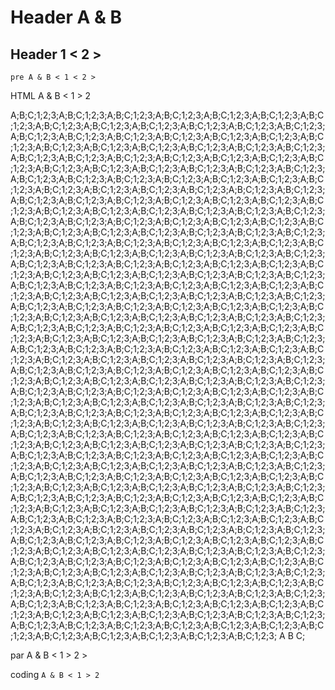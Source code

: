 
# Header A & B

## Header 1 < 2 >

	pre A & B < 1 < 2 >

<html>
  <p>HTML A &amp; B &lt; 1 &gt; 2 </p>
</html>

<csv>
A;B;C;1;2;3;A;B;C;1;2;3;A;B;C;1;2;3;A;B;C;1;2;3;A;B;C;1;2;3;A;B;C;1;2;3;A;B;C;1;2;3;A;B;C;1;2;3;A;B;C;1;2;3;A;B;C;1;2;3;A;B;C;1;2;3;A;B;C;1;2;3;A;B;C;1;2;3;A;B;C;1;2;3;A;B;C;1;2;3;A;B;C;1;2;3;A;B;C;1;2;3;A;B;C;1;2;3;A;B;C;1;2;3;A;B;C;1;2;3;A;B;C;1;2;3;A;B;C;1;2;3;A;B;C;1;2;3;A;B;C;1;2;3;A;B;C;1;2;3;A;B;C;1;2;3;A;B;C;1;2;3;A;B;C;1;2;3;A;B;C;1;2;3;A;B;C;1;2;3;A;B;C;1;2;3;A;B;C;1;2;3;A;B;C;1;2;3;A;B;C;1;2;3;A;B;C;1;2;3;A;B;C;1;2;3;A;B;C;1;2;3;A;B;C;1;2;3;A;B;C;1;2;3;A;B;C;1;2;3;A;B;C;1;2;3;A;B;C;1;2;3;A;B;C;1;2;3;A;B;C;1;2;3;A;B;C;1;2;3;A;B;C;1;2;3;A;B;C;1;2;3;A;B;C;1;2;3;A;B;C;1;2;3;A;B;C;1;2;3;A;B;C;1;2;3;A;B;C;1;2;3;A;B;C;1;2;3;A;B;C;1;2;3;A;B;C;1;2;3;A;B;C;1;2;3;A;B;C;1;2;3;A;B;C;1;2;3;A;B;C;1;2;3;A;B;C;1;2;3;A;B;C;1;2;3;A;B;C;1;2;3;A;B;C;1;2;3;A;B;C;1;2;3;A;B;C;1;2;3;A;B;C;1;2;3;A;B;C;1;2;3;A;B;C;1;2;3;A;B;C;1;2;3;A;B;C;1;2;3;A;B;C;1;2;3;A;B;C;1;2;3;A;B;C;1;2;3;A;B;C;1;2;3;A;B;C;1;2;3;A;B;C;1;2;3;A;B;C;1;2;3;A;B;C;1;2;3;A;B;C;1;2;3;A;B;C;1;2;3;A;B;C;1;2;3;A;B;C;1;2;3;A;B;C;1;2;3;A;B;C;1;2;3;A;B;C;1;2;3;A;B;C;1;2;3;A;B;C;1;2;3;A;B;C;1;2;3;A;B;C;1;2;3;A;B;C;1;2;3;A;B;C;1;2;3;A;B;C;1;2;3;A;B;C;1;2;3;A;B;C;1;2;3;A;B;C;1;2;3;A;B;C;1;2;3;A;B;C;1;2;3;A;B;C;1;2;3;A;B;C;1;2;3;A;B;C;1;2;3;A;B;C;1;2;3;A;B;C;1;2;3;A;B;C;1;2;3;A;B;C;1;2;3;A;B;C;1;2;3;A;B;C;1;2;3;A;B;C;1;2;3;A;B;C;1;2;3;A;B;C;1;2;3;A;B;C;1;2;3;A;B;C;1;2;3;A;B;C;1;2;3;A;B;C;1;2;3;A;B;C;1;2;3;A;B;C;1;2;3;A;B;C;1;2;3;A;B;C;1;2;3;A;B;C;1;2;3;A;B;C;1;2;3;A;B;C;1;2;3;A;B;C;1;2;3;A;B;C;1;2;3;A;B;C;1;2;3;A;B;C;1;2;3;A;B;C;1;2;3;A;B;C;1;2;3;A;B;C;1;2;3;A;B;C;1;2;3;A;B;C;1;2;3;A;B;C;1;2;3;A;B;C;1;2;3;A;B;C;1;2;3;A;B;C;1;2;3;A;B;C;1;2;3;A;B;C;1;2;3;A;B;C;1;2;3;A;B;C;1;2;3;A;B;C;1;2;3;A;B;C;1;2;3;A;B;C;1;2;3;A;B;C;1;2;3;A;B;C;1;2;3;A;B;C;1;2;3;A;B;C;1;2;3;A;B;C;1;2;3;A;B;C;1;2;3;A;B;C;1;2;3;A;B;C;1;2;3;A;B;C;1;2;3;A;B;C;1;2;3;A;B;C;1;2;3;A;B;C;1;2;3;A;B;C;1;2;3;A;B;C;1;2;3;A;B;C;1;2;3;A;B;C;1;2;3;A;B;C;1;2;3;A;B;C;1;2;3;A;B;C;1;2;3;A;B;C;1;2;3;A;B;C;1;2;3;A;B;C;1;2;3;A;B;C;1;2;3;A;B;C;1;2;3;A;B;C;1;2;3;A;B;C;1;2;3;A;B;C;1;2;3;A;B;C;1;2;3;A;B;C;1;2;3;A;B;C;1;2;3;A;B;C;1;2;3;A;B;C;1;2;3;A;B;C;1;2;3;A;B;C;1;2;3;A;B;C;1;2;3;A;B;C;1;2;3;A;B;C;1;2;3;A;B;C;1;2;3;A;B;C;1;2;3;A;B;C;1;2;3;A;B;C;1;2;3;A;B;C;1;2;3;A;B;C;1;2;3;A;B;C;1;2;3;A;B;C;1;2;3;A;B;C;1;2;3;A;B;C;1;2;3;A;B;C;1;2;3;A;B;C;1;2;3;A;B;C;1;2;3;A;B;C;1;2;3;A;B;C;1;2;3;A;B;C;1;2;3;A;B;C;1;2;3;A;B;C;1;2;3;A;B;C;1;2;3;A;B;C;1;2;3;A;B;C;1;2;3;A;B;C;1;2;3;A;B;C;1;2;3;A;B;C;1;2;3;A;B;C;1;2;3;A;B;C;1;2;3;A;B;C;1;2;3;A;B;C;1;2;3;A;B;C;1;2;3;A;B;C;1;2;3;A;B;C;1;2;3;A;B;C;1;2;3;A;B;C;1;2;3;A;B;C;1;2;3;A;B;C;1;2;3;A;B;C;1;2;3;A;B;C;1;2;3;A;B;C;1;2;3;A;B;C;1;2;3;A;B;C;1;2;3;A;B;C;1;2;3;A;B;C;1;2;3;A;B;C;1;2;3;A;B;C;1;2;3;A;B;C;1;2;3;A;B;C;1;2;3;A;B;C;1;2;3;A;B;C;1;2;3;A;B;C;1;2;3;A;B;C;1;2;3;A;B;C;1;2;3;A;B;C;1;2;3;A;B;C;1;2;3;A;B;C;1;2;3;A;B;C;1;2;3;A;B;C;1;2;3;A;B;C;1;2;3;A;B;C;1;2;3;A;B;C;1;2;3;A;B;C;1;2;3;A;B;C;1;2;3;A;B;C;1;2;3;A;B;C;1;2;3;A;B;C;1;2;3;A;B;C;1;2;3;A;B;C;1;2;3;A;B;C;1;2;3;A;B;C;1;2;3;A;B;C;1;2;3;A;B;C;1;2;3;A;B;C;1;2;3;A;B;C;1;2;3;A;B;C;1;2;3;A;B;C;1;2;3;A;B;C;1;2;3;A;B;C;1;2;3;A;B;C;1;2;3;A;B;C;1;2;3;A;B;C;1;2;3;A;B;C;1;2;3;A;B;C;1;2;3;A;B;C;1;2;3;A;B;C;1;2;3;A;B;C;1;2;3;A;B;C;1;2;3;A;B;C;1;2;3;A;B;C;1;2;3;A;B;C;1;2;3;A;B;C;1;2;3;A;B;C;1;2;3;A;B;C;1;2;3;A;B;C;1;2;3;A;B;C;1;2;3;A;B;C;1;2;3;A;B;C;1;2;3;A;B;C;1;2;3;A;B;C;1;2;3;A;B;C;1;2;3;A;B;C;1;2;3;A;B;C;1;2;3;A;B;C;1;2;3;A;B;C;1;2;3;A;B;C;1;2;3;A;B;C;1;2;3;A;B;C;1;2;3;A;B;C;1;2;3;A;B;C;1;2;3;A;B;C;1;2;3;A;B;C;1;2;3;A;B;C;1;2;3;A;B;C;1;2;3;A;B;C;1;2;3;A;B;C;1;2;3;A;B;C;1;2;3;A;B;C;1;2;3;A;B;C;1;2;3;A;B;C;1;2;3;A;B;C;1;2;3;A;B;C;1;2;3;A;B;C;1;2;3;A;B;C;1;2;3;A;B;C;1;2;3;A;B;C;1;2;3;A;B;C;1;2;3;A;B;C;1;2;3;A;B;C;1;2;3;A;B;C;1;2;3;A;B;C;1;2;3;A;B;C;1;2;3;A;B;C;1;2;3;A;B;C;1;2;3;A;B;C;1;2;3;A;B;C;1;2;3;A;B;C;1;2;3;A;B;C;1;2;3;A;B;C;1;2;3;A;B;C;1;2;3;A;B;C;1;2;3;A;B;C;1;2;3;A;B;C;1;2;3;A;B;C;1;2;3;A;B;C;1;2;3;A;B;C;1;2;3;A;B;C;1;2;3;A;B;C;1;2;3;A;B;C;1;2;3;A;B;C;1;2;3;
A  B C;
</csv>

par A & B < 1 > 2 >

coding `A & B < 1 > 2`


